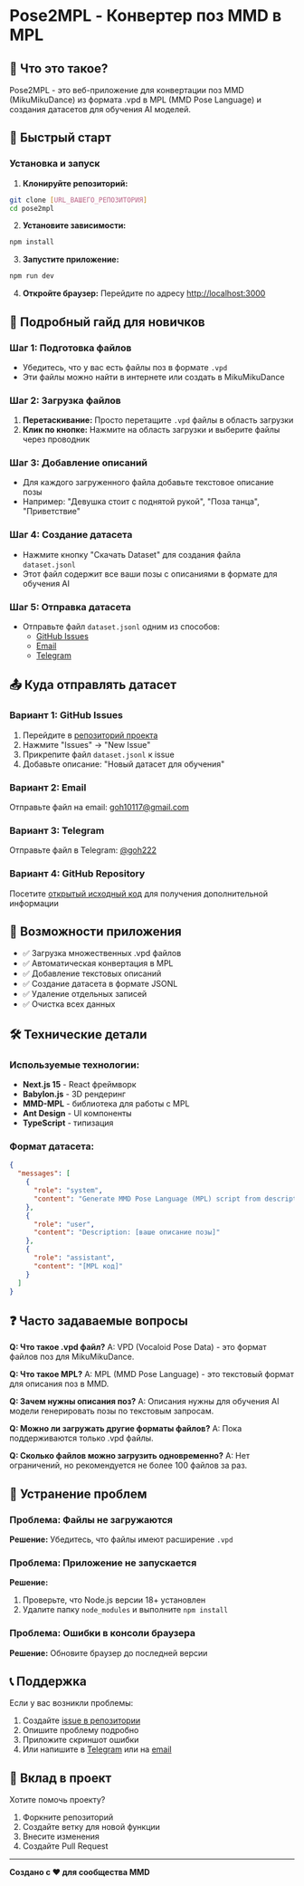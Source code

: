 # Pose2MPL - Конвертер поз MMD в MPL

## 🎯 Что это такое?

Pose2MPL - это веб-приложение для конвертации поз MMD (MikuMikuDance) из формата .vpd в MPL (MMD Pose Language) и создания датасетов для обучения AI моделей.

## 🚀 Быстрый старт

### Установка и запуск

1. **Клонируйте репозиторий:**
```bash
git clone [URL_ВАШЕГО_РЕПОЗИТОРИЯ]
cd pose2mpl
```

2. **Установите зависимости:**
```bash
npm install
```

3. **Запустите приложение:**
```bash
npm run dev
```

4. **Откройте браузер:**
Перейдите по адресу [http://localhost:3000](http://localhost:3000)

## 📖 Подробный гайд для новичков

### Шаг 1: Подготовка файлов
- Убедитесь, что у вас есть файлы поз в формате `.vpd`
- Эти файлы можно найти в интернете или создать в MikuMikuDance

### Шаг 2: Загрузка файлов
1. **Перетаскивание:** Просто перетащите `.vpd` файлы в область загрузки
2. **Клик по кнопке:** Нажмите на область загрузки и выберите файлы через проводник

### Шаг 3: Добавление описаний
- Для каждого загруженного файла добавьте текстовое описание позы
- Например: "Девушка стоит с поднятой рукой", "Поза танца", "Приветствие"

### Шаг 4: Создание датасета
- Нажмите кнопку "Скачать Dataset" для создания файла `dataset.jsonl`
- Этот файл содержит все ваши позы с описаниями в формате для обучения AI

### Шаг 5: Отправка датасета
- Отправьте файл `dataset.jsonl` одним из способов:
  - [GitHub Issues](https://github.com/GOH23/pose2mpl/issues)
  - [Email](mailto:goh10117@gmail.com)
  - [Telegram](https://t.me/goh222)

## 📤 Куда отправлять датасет

### Вариант 1: GitHub Issues
1. Перейдите в [репозиторий проекта](https://github.com/GOH23/pose2mpl)
2. Нажмите "Issues" → "New Issue"
3. Прикрепите файл `dataset.jsonl` к issue
4. Добавьте описание: "Новый датасет для обучения"

### Вариант 2: Email
Отправьте файл на email: [goh10117@gmail.com](mailto:goh10117@gmail.com)

### Вариант 3: Telegram
Отправьте файл в Telegram: [@goh222](https://t.me/goh222)

### Вариант 4: GitHub Repository
Посетите [открытый исходный код](https://github.com/GOH23/pose2mpl) для получения дополнительной информации

## 🔧 Возможности приложения

- ✅ Загрузка множественных .vpd файлов
- ✅ Автоматическая конвертация в MPL
- ✅ Добавление текстовых описаний
- ✅ Создание датасета в формате JSONL
- ✅ Удаление отдельных записей
- ✅ Очистка всех данных

## 🛠️ Технические детали

### Используемые технологии:
- **Next.js 15** - React фреймворк
- **Babylon.js** - 3D рендеринг
- **MMD-MPL** - библиотека для работы с MPL
- **Ant Design** - UI компоненты
- **TypeScript** - типизация

### Формат датасета:
```json
{
  "messages": [
    {
      "role": "system", 
      "content": "Generate MMD Pose Language (MPL) script from description."
    },
    {
      "role": "user", 
      "content": "Description: [ваше описание позы]"
    },
    {
      "role": "assistant", 
      "content": "[MPL код]"
    }
  ]
}
```

## ❓ Часто задаваемые вопросы

**Q: Что такое .vpd файл?**
A: VPD (Vocaloid Pose Data) - это формат файлов поз для MikuMikuDance.

**Q: Что такое MPL?**
A: MPL (MMD Pose Language) - это текстовый формат для описания поз в MMD.

**Q: Зачем нужны описания поз?**
A: Описания нужны для обучения AI модели генерировать позы по текстовым запросам.

**Q: Можно ли загружать другие форматы файлов?**
A: Пока поддерживаются только .vpd файлы.

**Q: Сколько файлов можно загрузить одновременно?**
A: Нет ограничений, но рекомендуется не более 100 файлов за раз.

## 🐛 Устранение проблем

### Проблема: Файлы не загружаются
**Решение:** Убедитесь, что файлы имеют расширение `.vpd`

### Проблема: Приложение не запускается
**Решение:** 
1. Проверьте, что Node.js версии 18+ установлен
2. Удалите папку `node_modules` и выполните `npm install`

### Проблема: Ошибки в консоли браузера
**Решение:** Обновите браузер до последней версии

## 📞 Поддержка

Если у вас возникли проблемы:
1. Создайте [issue в репозитории](https://github.com/GOH23/pose2mpl/issues)
2. Опишите проблему подробно
3. Приложите скриншот ошибки
4. Или напишите в [Telegram](https://t.me/goh222) или на [email](mailto:goh10117@gmail.com)

## 🤝 Вклад в проект

Хотите помочь проекту?
1. Форкните репозиторий
2. Создайте ветку для новой функции
3. Внесите изменения
4. Создайте Pull Request

---

**Создано с ❤️ для сообщества MMD**
